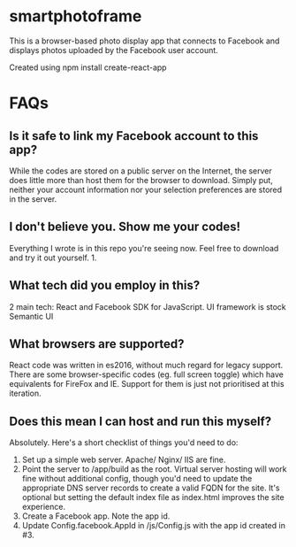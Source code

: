 # smartphotoframe
This is a browser-based photo display app that connects to Facebook and displays photos uploaded by the Facebook user account.

Created using npm install create-react-app

# FAQs
## Is it safe to link my Facebook account to this app?
While the codes are stored on a public server on the Internet, the server does little more than host them for the browser to download. Simply put, neither your account information nor your selection preferences are stored in the server.

## I don't believe you. Show me your codes!
Everything I wrote is in this repo you're seeing now. Feel free to download and try it out yourself.
1. 
## What tech did you employ in this?
2 main tech: React and Facebook SDK for JavaScript. UI framework is stock Semantic UI

## What browsers are supported?
React code was written in es2016, without much regard for legacy support. There are some browser-specific codes (eg. full screen toggle) which have equivalents for FireFox and IE. Support for them is just not prioritised at this iteration.

## Does this mean I can host and run this myself?
Absolutely. Here's a short checklist of things you'd need to do:

1. Set up a simple web server. Apache/ Nginx/ IIS are fine.
2. Point the server to /app/build as the root. Virtual server hosting will work fine without additional config, though you'd need to update the appropriate DNS server records to create a valid FQDN for the site. It's optional but setting the default index file as index.html improves the site experience.
3. Create a Facebook app. Note the app id.
4. Update Config.facebook.AppId in /js/Config.js with the app id created in #3.
